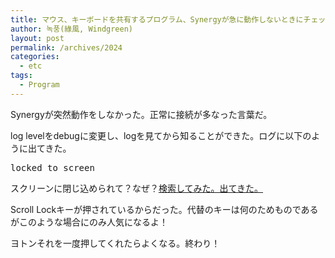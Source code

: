 ```yaml
---
title: マウス、キーボードを共有するプログラム、Synergyが急に動作しないときにチェックすること
author: 녹풍(綠風, Windgreen)
layout: post
permalink: /archives/2024
categories:
  - etc
tags:
  - Program
---
```

Synergyが突然動作をしなかった。正常に接続が多なった言葉だ。

log levelをdebugに変更し、logを見てから知ることができた。ログに以下のように出てきた。

<pre>locked to screen</pre>

スクリーンに閉じ込められて？なぜ？[検索してみた。出てきた。][1]

Scroll Lockキーが押されているからだった。代替のキーは何のためものであるがこのような場合にのみ人気になるよ！

ヨトンそれを一度押してくれたらよくなる。終わり！

 [1]: http://blog.ajperrins.com/2011/10/synergy-locked-to-screen.html